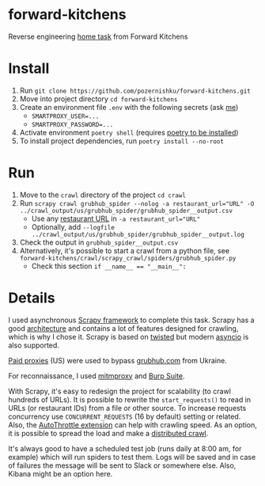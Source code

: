 # forward-kitchens
Reverse engineering [home task](https://forwardkitchens.notion.site/forwardkitchens/Reverse-Engineering-Take-Home-Assignment-a15843a2763f4bc6a9ee554f57ff2720)
from Forward Kitchens

# Install
1. Run ```git clone https://github.com/pozernishku/forward-kitchens.git```
2. Move into project directory ```cd forward-kitchens```
3. Create an environment file ```.env``` with the following secrets (ask [me](https://t.me/zackushka))
   - ```SMARTPROXY_USER=...```
   - ```SMARTPROXY_PASSWORD=...```
4. Activate environment ```poetry shell``` (requires [poetry to be installed](https://python-poetry.org/docs/#installation))
5. To install project dependencies, run ```poetry install --no-root```

# Run
1. Move to the ```crawl``` directory of the project ```cd crawl```
2. Run ```scrapy crawl grubhub_spider --nolog -a restaurant_url="URL" -O ../crawl_output/us/grubhub_spider/grubhub_spider__output.csv```
   - Use any [restaurant URL](https://www.grubhub.com/restaurant/mezeh-optimist-hall-340-e-16th-st-unit-r201-charlotte/2809951) in ```-a restaurant_url="URL"```
   - Optionally, add ```--logfile ../crawl_output/us/grubhub_spider/grubhub_spider__output.log```
3. Check the output in ```grubhub_spider__output.csv```
4. Alternatively, it's possible to start a crawl from a python file, see `forward-kitchens/crawl/scrapy_crawl/spiders/grubhub_spider.py`
   - Check this section `if __name__ == "__main__":`

# Details
I used asynchronous [Scrapy framework](https://docs.scrapy.org/en/latest/) to complete
this task. Scrapy has a good [architecture](https://docs.scrapy.org/en/latest/topics/architecture.html)
and contains a lot of features designed for crawling, which is why I chose it. Scrapy is
based on [twisted](https://twisted.org/) but modern [asyncio](https://docs.scrapy.org/en/latest/topics/asyncio.html)
is also supported.

[Paid proxies](https://smartproxy.com/) (US) were used to bypass
[grubhub.com](https://grubhub.com/) from Ukraine.

For reconnaissance, I used [mitmproxy](https://mitmproxy.org/) and [Burp Suite](https://portswigger.net/burp).

With Scrapy, it's easy to redesign the project for scalability (to crawl hundreds of
URLs). It is possible to rewrite the `start_requests()` to read in URLs (or restaurant
IDs) from a file or other source. To increase requests concurrency use
`CONCURRENT_REQUESTS` (16 by default) setting or related. Also, the [AutoThrottle extension](https://docs.scrapy.org/en/latest/topics/autothrottle.html)
can help with crawling speed. As an option, it is possible to spread the load and make a
[distributed crawl](https://docs.scrapy.org/en/latest/topics/practices.html#distributed-crawls).

It's always good to have a scheduled test job (runs daily at 8:00 am, for example) which
will run spiders to test them. Logs will be saved and in case of failures the message
will be sent to Slack or somewhere else. Also, Kibana might be an option here.
